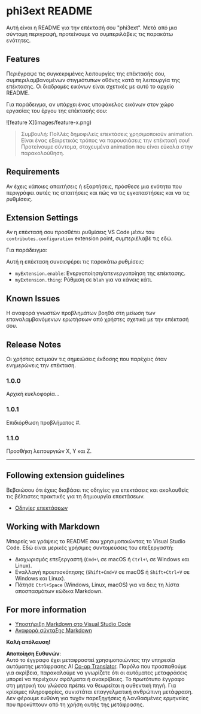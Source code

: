 <!--
CO_OP_TRANSLATOR_METADATA:
{
  "original_hash": "be0b2937160c486180ded27e4f14adeb",
  "translation_date": "2025-05-09T04:51:27+00:00",
  "source_file": "code/07.Lab/01/AIPC/extensions/phi3ext/README.md",
  "language_code": "el"
}
-->
# phi3ext README

Αυτή είναι η README για την επέκτασή σου "phi3ext". Μετά από μια σύντομη περιγραφή, προτείνουμε να συμπεριλάβεις τις παρακάτω ενότητες.

## Features

Περιέγραψε τις συγκεκριμένες λειτουργίες της επέκτασής σου, συμπεριλαμβανομένων στιγμιότυπων οθόνης κατά τη λειτουργία της επέκτασης. Οι διαδρομές εικόνων είναι σχετικές με αυτό το αρχείο README.

Για παράδειγμα, αν υπάρχει ένας υποφάκελος εικόνων στον χώρο εργασίας του έργου της επέκτασής σου:

\!\[feature X\]\(images/feature-x.png\)

> Συμβουλή: Πολλές δημοφιλείς επεκτάσεις χρησιμοποιούν animation. Είναι ένας εξαιρετικός τρόπος να παρουσιάσεις την επέκτασή σου! Προτείνουμε σύντομα, στοχευμένα animation που είναι εύκολα στην παρακολούθηση.

## Requirements

Αν έχεις κάποιες απαιτήσεις ή εξαρτήσεις, πρόσθεσε μια ενότητα που περιγράφει αυτές τις απαιτήσεις και πώς να τις εγκαταστήσεις και να τις ρυθμίσεις.

## Extension Settings

Αν η επέκτασή σου προσθέτει ρυθμίσεις VS Code μέσω του `contributes.configuration` extension point, συμπεριέλαβέ τις εδώ.

Για παράδειγμα:

Αυτή η επέκταση συνεισφέρει τις παρακάτω ρυθμίσεις:

* `myExtension.enable`: Ενεργοποίηση/απενεργοποίηση της επέκτασης.
* `myExtension.thing`: Ρύθμιση σε `blah` για να κάνεις κάτι.

## Known Issues

Η αναφορά γνωστών προβλημάτων βοηθά στη μείωση των επαναλαμβανόμενων ερωτήσεων από χρήστες σχετικά με την επέκτασή σου.

## Release Notes

Οι χρήστες εκτιμούν τις σημειώσεις έκδοσης που παρέχεις όταν ενημερώνεις την επέκταση.

### 1.0.0

Αρχική κυκλοφορία...

### 1.0.1

Επιδιόρθωση προβλήματος #.

### 1.1.0

Προσθήκη λειτουργιών X, Y και Z.

---

## Following extension guidelines

Βεβαιώσου ότι έχεις διαβάσει τις οδηγίες για επεκτάσεις και ακολουθείς τις βέλτιστες πρακτικές για τη δημιουργία επεκτάσεων.

* [Οδηγίες επεκτάσεων](https://code.visualstudio.com/api/references/extension-guidelines?WT.mc_id=aiml-137032-kinfeylo)

## Working with Markdown

Μπορείς να γράψεις το README σου χρησιμοποιώντας το Visual Studio Code. Εδώ είναι μερικές χρήσιμες συντομεύσεις του επεξεργαστή:

* Διαχωρισμός επεξεργαστή (`Cmd+\` σε macOS ή `Ctrl+\` σε Windows και Linux).
* Εναλλαγή προεπισκόπησης (`Shift+Cmd+V` σε macOS ή `Shift+Ctrl+V` σε Windows και Linux).
* Πάτησε `Ctrl+Space` (Windows, Linux, macOS) για να δεις τη λίστα αποσπασμάτων κώδικα Markdown.

## For more information

* [Υποστήριξη Markdown στο Visual Studio Code](http://code.visualstudio.com/docs/languages/markdown?WT.mc_id=aiml-137032-kinfeylo)
* [Αναφορά σύνταξης Markdown](https://help.github.com/articles/markdown-basics/)

**Καλή απόλαυση!**

**Αποποίηση Ευθυνών**:  
Αυτό το έγγραφο έχει μεταφραστεί χρησιμοποιώντας την υπηρεσία αυτόματης μετάφρασης AI [Co-op Translator](https://github.com/Azure/co-op-translator). Παρόλο που προσπαθούμε για ακρίβεια, παρακαλούμε να γνωρίζετε ότι οι αυτόματες μεταφράσεις μπορεί να περιέχουν σφάλματα ή ανακρίβειες. Το πρωτότυπο έγγραφο στη μητρική του γλώσσα πρέπει να θεωρείται η αυθεντική πηγή. Για κρίσιμες πληροφορίες, συνιστάται επαγγελματική ανθρώπινη μετάφραση. Δεν φέρουμε ευθύνη για τυχόν παρεξηγήσεις ή λανθασμένες ερμηνείες που προκύπτουν από τη χρήση αυτής της μετάφρασης.